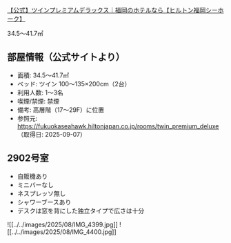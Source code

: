 [【公式】ツインプレミアムデラックス｜福岡のホテルなら【ヒルトン福岡シーホーク】](https://fukuokaseahawk.hiltonjapan.co.jp/rooms/twin_premium_deluxe)

34.5～41.7㎡

## 部屋情報（公式サイトより）
- 面積: 34.5～41.7㎡
- ベッド: ツイン 100～135×200cm（2台）
- 利用人数: 1～3名
- 喫煙/禁煙: 禁煙
- 備考: 高層階（17～29F）に位置
- 参照元: https://fukuokaseahawk.hiltonjapan.co.jp/rooms/twin_premium_deluxe （取得日: 2025-09-07）

## 2902号室

- 自販機あり
- ミニバーなし
- ネスプレッソ無し
- シャワーブースあり
- デスクは窓を背にした独立タイプで広さは十分

![[../../images/2025/08/IMG_4399.jpg]]
![[../../images/2025/08/IMG_4400.jpg]]
